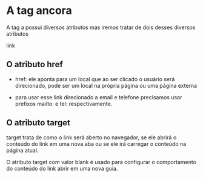 # A tag ancora <a>

A tag a possui diversos atributos mas iremos tratar de dois desses diversos atributos

<a>link</a>

## O atributo href

- href: ele aponta para um local que ao ser clicado o usuário será direcionado, pode ser um local na própria página ou uma página externa

- para usar esse link direcionado a email e telefone precisamos usar prefixos mailto: e tel: respectivamente.

## O atributo target

target trata de como o link será aberto no navegador, se ele abrirá o conteúdo do link em uma nova aba ou se ele irá carregar o conteúdo na página atual.

O atributo target com valor blank é usado para configurar o comportamento do conteúdo do link abrir em uma nova guia.